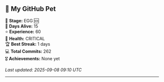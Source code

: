 ## 🐾 My GitHub Pet

🥚 **Stage:** EGG 🆘  
📅 **Days Alive:** 15  
⭐ **Experience:** 60  
💓 **Health:** CRITICAL  
🏆 **Best Streak:** 1 days  
💻 **Total Commits:** 262  
🎖️ **Achievements:** None yet  

*Last updated: 2025-09-08 09:10 UTC*

---
